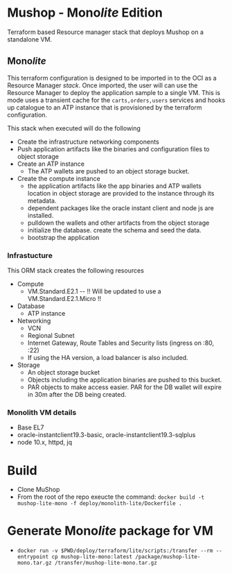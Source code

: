 # Mushop - **Mono***lite* Edition

Terraform based Resource manager stack that deploys Mushop on a standalone VM.



## **Mono***lite*

This terraform configuration is designed to be imported in to the OCI as a Resource Manager *stack*. Once imported,
the user will can use the Resource Manager to deploy the application sample to a single VM. This is mode uses a transient cache for the `carts,orders,users` services and hooks up catalogue to an ATP instance that is provisioned by the terraform configuration.

This stack when executed will do the following

- Create the infrastructure networking components
- Push application artifacts like the binaries and configuration files to object storage
- Create an ATP instance
  - The ATP wallets are pushed to an object storage bucket.
- Create the compute instance
  - the application artifacts like the app binaries and ATP wallets location in object storage are provided to the instance through its metadata.
  - dependent packages like the oracle instant client and node js are installed.
  - pulldown the wallets and other artifacts from the object storage
  - initialize the database. create the schema and seed the data.
  - bootstrap the application

### Infrastucture

This ORM stack creates the following resources
- Compute
  - VM.Standard.E2.1 -- !! Will be updated to use a VM.Standard.E2.1.Micro !!
- Database
  - ATP instance
- Networking
  - VCN
  - Regional Subnet
  - Internet Gateway, Route Tables and Security lists (ingress on :80, :22)
  - If using the HA version, a load balancer is also included.
- Storage
  - An object storage bucket
  - Objects including the application binaries are pushed to this bucket.
  - PAR objects to make access easier. PAR for the DB wallet will expire in 30m after the DB being created.

### Monolith VM details

- Base EL7
- oracle-instantclient19.3-basic, oracle-instantclient19.3-sqlplus
- node 10.x, httpd, jq

# Build

- Clone MuShop
- From the root of the repo exeucte the command:
 `docker build -t mushop-lite-mono -f deploy/monolith-lite/Dockerfile .`


# Generate **Mono***lite* package for VM

- `docker run -v $PWD/deploy/terraform/lite/scripts:/transfer --rm --entrypoint cp mushop-lite-mono:latest /package/mushop-lite-mono.tar.gz /transfer/mushop-lite-mono.tar.gz`